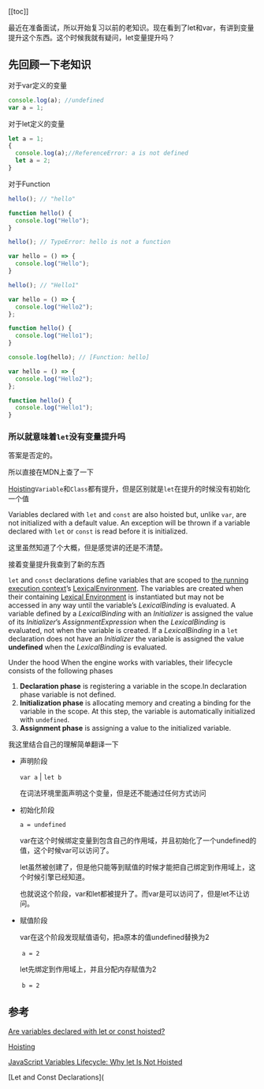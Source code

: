 

[[toc]]

最近在准备面试，所以开始复习以前的老知识。现在看到了let和var，有讲到变量提升这个东西。这个时候我就有疑问，let变量提升吗？

## 先回顾一下老知识

对于var定义的变量

```javascript
console.log(a); //undefined
var a = 1;
```

对于let定义的变量

```javascript
let a = 1;
{
  console.log(a);//ReferenceError: a is not defined
  let a = 2;
}
```

对于Function

```javascript
hello(); // "hello"

function hello() {
  console.log("Hello");
}
```

```javascript
hello(); // TypeError: hello is not a function

var hello = () => {
  console.log("Hello");
}

```

```javascript
hello(); // "Hello1"

var hello = () => {
  console.log("Hello2");
};

function hello() {
  console.log("Hello1");
}

```

```javascript
console.log(hello); // [Function: hello]

var hello = () => {
  console.log("Hello2");
};

function hello() {
  console.log("Hello1");
}
```



### 所以就意味着`let`没有变量提升吗

答案是否定的。

所以直接在MDN上查了一下

[Hoisting](https://developer.mozilla.org/en-US/docs/Glossary/Hoisting)`Variable`和`Class`都有提升，但是区别就是`let`在提升的时候没有初始化一个值

Variables declared with `let` and `const` are also hoisted but, unlike `var`, are not initialized with a default value. An exception will be thrown if a variable declared with `let` or `const` is read before it is initialized.

这里虽然知道了个大概，但是感觉讲的还是不清楚。

接着变量提升我查到了新的东西

`let` and `const` declarations define variables that are scoped to [the running execution context](https://262.ecma-international.org/6.0/#sec-execution-contexts)’s [LexicalEnvironment](https://262.ecma-international.org/6.0/#sec-execution-contexts). The variables are created when their containing [Lexical Environment](https://262.ecma-international.org/6.0/#sec-lexical-environments) is instantiated but may not be accessed in any way until the variable’s *LexicalBinding* is evaluated. A variable defined by a *LexicalBinding* with an *Initializer* is assigned the value of its *Initializer*’s *AssignmentExpression* when the *LexicalBinding* is evaluated, not when the variable is created. If a *LexicalBinding* in a `let` declaration does not have an *Initializer* the variable is assigned the value **undefined** when the *LexicalBinding* is evaluated.

Under the hood When the engine works with variables, their lifecycle consists of the following phases

1.  **Declaration phase** is registering a variable in the scope.In declaration phase variable is not defined.
1.  **Initialization phase** is allocating memory and creating a binding for the variable in the scope. At this step, the variable is automatically initialized with `undefined`.
1.  **Assignment phase** is assigning a value to the initialized variable.

我这里结合自己的理解简单翻译一下

- 声明阶段

  `var a`  | `let b`

  在词法环境里面声明这个变量，但是还不能通过任何方式访问

- 初始化阶段

  `a = undefined`

  var在这个时候绑定变量到包含自己的作用域，并且初始化了一个undefined的值，这个时候var可以访问了。

  let虽然被创建了，但是他只能等到赋值的时候才能把自己绑定到作用域上，这个时候引擎已经知道。

  也就说这个阶段，var和let都被提升了。而var是可以访问了，但是let不让访问。

- 赋值阶段

  var在这个阶段发现赋值语句，把a原本的值undefined替换为2

  ​	`a = 2`

  let先绑定到作用域上，并且分配内存赋值为2

  ​	`b = 2`



## 参考

[Are variables declared with let or const hoisted?](https://stackoverflow.com/questions/31219420/are-variables-declared-with-let-or-const-hoisted)

[Hoisting](https://developer.mozilla.org/en-US/docs/Glossary/Hoisting)

[JavaScript Variables Lifecycle: Why let Is Not Hoisted](https://dmitripavlutin.com/variables-lifecycle-and-why-let-is-not-hoisted/#:~:text=When%20the%20engine%20works%20with,the%20variable%20in%20the%20scope.&text=Assignment%20phase%20is%20assigning%20a%20value%20to%20the%20initialized%20variable.)

[Let and Const Declarations](
